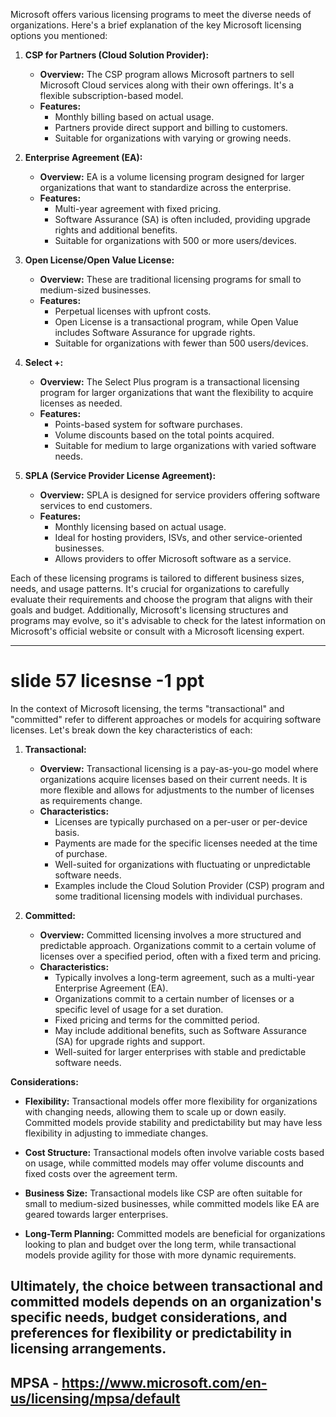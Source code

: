 Microsoft offers various licensing programs to meet the diverse needs of organizations. Here's a brief explanation of the key Microsoft licensing options you mentioned:

1. **CSP for Partners (Cloud Solution Provider):**
   - **Overview:** The CSP program allows Microsoft partners to sell Microsoft Cloud services along with their own offerings. It's a flexible subscription-based model.
   - **Features:**
     - Monthly billing based on actual usage.
     - Partners provide direct support and billing to customers.
     - Suitable for organizations with varying or growing needs.

2. **Enterprise Agreement (EA):**
   - **Overview:** EA is a volume licensing program designed for larger organizations that want to standardize across the enterprise.
   - **Features:**
     - Multi-year agreement with fixed pricing.
     - Software Assurance (SA) is often included, providing upgrade rights and additional benefits.
     - Suitable for organizations with 500 or more users/devices.

3. **Open License/Open Value License:**
   - **Overview:** These are traditional licensing programs for small to medium-sized businesses.
   - **Features:**
     - Perpetual licenses with upfront costs.
     - Open License is a transactional program, while Open Value includes Software Assurance for upgrade rights.
     - Suitable for organizations with fewer than 500 users/devices.

4. **Select +:**
   - **Overview:** The Select Plus program is a transactional licensing program for larger organizations that want the flexibility to acquire licenses as needed.
   - **Features:**
     - Points-based system for software purchases.
     - Volume discounts based on the total points acquired.
     - Suitable for medium to large organizations with varied software needs.

5. **SPLA (Service Provider License Agreement):**
   - **Overview:** SPLA is designed for service providers offering software services to end customers.
   - **Features:**
     - Monthly licensing based on actual usage.
     - Ideal for hosting providers, ISVs, and other service-oriented businesses.
     - Allows providers to offer Microsoft software as a service.

Each of these licensing programs is tailored to different business sizes, needs, and usage patterns. It's crucial for organizations to carefully evaluate their requirements and choose the program that aligns with their goals and budget. Additionally, Microsoft's licensing structures and programs may evolve, so it's advisable to check for the latest information on Microsoft's official website or consult with a Microsoft licensing expert.

----------------------------------------------------
# slide 57 licesnse -1 ppt
In the context of Microsoft licensing, the terms "transactional" and "committed" refer to different approaches or models for acquiring software licenses. Let's break down the key characteristics of each:

1. **Transactional:**
   - **Overview:** Transactional licensing is a pay-as-you-go model where organizations acquire licenses based on their current needs. It is more flexible and allows for adjustments to the number of licenses as requirements change.
   - **Characteristics:**
     - Licenses are typically purchased on a per-user or per-device basis.
     - Payments are made for the specific licenses needed at the time of purchase.
     - Well-suited for organizations with fluctuating or unpredictable software needs.
     - Examples include the Cloud Solution Provider (CSP) program and some traditional licensing models with individual purchases.

2. **Committed:**
   - **Overview:** Committed licensing involves a more structured and predictable approach. Organizations commit to a certain volume of licenses over a specified period, often with a fixed term and pricing.
   - **Characteristics:**
     - Typically involves a long-term agreement, such as a multi-year Enterprise Agreement (EA).
     - Organizations commit to a certain number of licenses or a specific level of usage for a set duration.
     - Fixed pricing and terms for the committed period.
     - May include additional benefits, such as Software Assurance (SA) for upgrade rights and support.
     - Well-suited for larger enterprises with stable and predictable software needs.

**Considerations:**
- **Flexibility:** Transactional models offer more flexibility for organizations with changing needs, allowing them to scale up or down easily. Committed models provide stability and predictability but may have less flexibility in adjusting to immediate changes.
  
- **Cost Structure:** Transactional models often involve variable costs based on usage, while committed models may offer volume discounts and fixed costs over the agreement term.

- **Business Size:** Transactional models like CSP are often suitable for small to medium-sized businesses, while committed models like EA are geared towards larger enterprises.

- **Long-Term Planning:** Committed models are beneficial for organizations looking to plan and budget over the long term, while transactional models provide agility for those with more dynamic requirements.

Ultimately, the choice between transactional and committed models depends on an organization's specific needs, budget considerations, and preferences for flexibility or predictability in licensing arrangements.
---------------------------------------------
## MPSA - https://www.microsoft.com/en-us/licensing/mpsa/default
